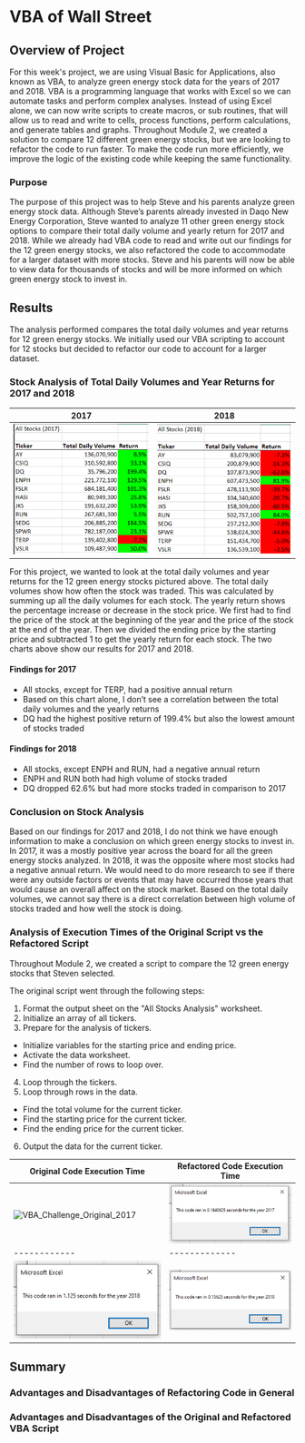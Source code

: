 # VBA of Wall Street

## Overview of Project
For this week's project, we are using Visual Basic for Applications, also known as VBA, to analyze green energy stock data for the years of 2017 and 2018. VBA is a programming language that works with Excel so we can automate tasks and perform complex analyses. Instead of using Excel alone, we can now write scripts to create macros, or sub routines, that will allow us to read and write to cells, process functions, perform calculations, and generate tables and graphs. Throughout Module 2, we created a solution to compare 12 different green energy stocks, but we are looking to refactor the code to run faster. To make the code run more efficiently, we improve the logic of the existing code while keeping the same functionality.

### Purpose
The purpose of this project was to help Steve and his parents analyze green energy stock data. Although Steve’s parents already invested in Daqo New Energy Corporation, Steve wanted to analyze 11 other green energy stock options to compare their total daily volume and yearly return for 2017 and 2018. While we already had VBA code to read and write out our findings for the 12 green energy stocks, we also refactored the code to accommodate for a larger dataset with more stocks. Steve and his parents will now be able to view data for thousands of stocks and will be more informed on which green energy stock to invest in.

## Results
The analysis performed compares the total daily volumes and year returns for 12 green energy stocks. We initially used our VBA scripting to account for 12 stocks but decided to refactor our code to account for a larger dataset.

### Stock Analysis of Total Daily Volumes and Year Returns for 2017 and 2018
|2017     |2018      |
|------------|-------------|
| ![VBA_Stock_Analysis_2017](/Resources/VBA_Stock_Analysis_2017.PNG)| ![VBA_Stock_Analysis_2018](/Resources/VBA_Stock_Analysis_2018.PNG)|

For this project, we wanted to look at the total daily volumes and year returns for the 12 green energy stocks pictured above. The total daily volumes show how often the stock was traded. This was calculated by summing up all the daily volumes for each stock. The yearly return shows the percentage increase or decrease in the stock price. We first had to find the price of the stock at the beginning of the year and the price of the stock at the end of the year. Then we divided the ending price by the starting price and subtracted 1 to get the yearly return for each stock. The two charts above show our results for 2017 and 2018. 

#### Findings for 2017
- All stocks, except for TERP, had a positive annual return
- Based on this chart alone, I don’t see a correlation between the total daily volumes and the yearly returns 
- DQ had the highest positive return of 199.4% but also the lowest amount of stocks traded

#### Findings for 2018
- All stocks, except ENPH and RUN, had a negative annual return
- ENPH and RUN both had high volume of stocks traded
- DQ dropped 62.6% but had more stocks traded in comparison to 2017

### Conclusion on Stock Analysis
Based on our findings for 2017 and 2018, I do not think we have enough information to make a conclusion on which green energy stocks to invest in. In 2017, it was a mostly positive year across the board for all the green energy stocks analyzed. In 2018, it was the opposite where most stocks had a negative annual return. We would need to do more research to see if there were any outside factors or events that may have occurred those years that would cause an overall affect on the stock market. Based on the total daily volumes, we cannot say there is a direct correlation between high volume of stocks traded and how well the stock is doing.

### Analysis of Execution Times of the Original Script vs the Refactored Script
Throughout Module 2, we created a script to compare the 12 green energy stocks that Steven selected.

The original script went through the following steps:
1. Format the output sheet on the "All Stocks Analysis" worksheet.
2. Initialize an array of all tickers.
3. Prepare for the analysis of tickers.
  - Initialize variables for the starting price and ending price.
  - Activate the data worksheet.
  - Find the number of rows to loop over.
4. Loop through the tickers.
5. Loop through rows in the data.
  - Find the total volume for the current ticker.
  - Find the starting price for the current ticker.
  - Find the ending price for the current ticker.
6. Output the data for the current ticker.

|Original Code Execution Time     |Refactored Code Execution Time      |
|------------|-------------|
|![VBA_Challenge_Original_2017](/Resources/VBA_Challenge_Original_2017.PNG)|![VBA_Challenge_2017](/Resources//VBA_Challenge_2017.PNG)|
|------------|-------------|
|![VBA_Challenge_Original_2018](/Resources/VBA_Challenge_Original_2018.PNG)|![VBA_Challenge_2018](/Resources//VBA_Challenge_2018.PNG)|


## Summary

### Advantages and Disadvantages of Refactoring Code in General

### Advantages and Disadvantages of the Original and Refactored VBA Script
